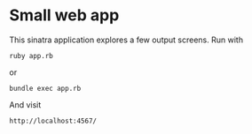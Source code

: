 # Small web app

This sinatra application explores a few output screens. Run with

    ruby app.rb

or

    bundle exec app.rb

And visit

    http://localhost:4567/
